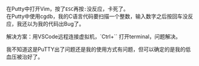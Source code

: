 在Putty中打开Vim，按了`ESC`再按`:`没反应，卡死了。  
在Putty中使用cgdb，我的C语言代码要扫描一个整数，输入数字之后按回车没反应，我还以为我的代码出Bug了。  

解决方案：用VSCode远程连接虚拟机，`Ctrl+`` 打开terminal，问题解决。    

我不知道这是PuTTY出了问题还是我的使用方式有问题，但可以确定的是我的低血压被治好了。  